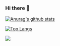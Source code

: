 ### Hi there 👋

[![Anurag's github stats](https://github-readme-stats.vercel.app/api?username=phlgr&show_icons=true&hide_border=true&title_color=fca311&bg_color=14213d&text_color=e5e5e5)](https://github.com/anuraghazra/github-readme-stats)

[![Top Langs](https://github-readme-stats.vercel.app/api/top-langs/?username=phlgr&hide_border=true&title_color=fca311&bg_color=14213d&text_color=e5e5e5)](https://github.com/anuraghazra/github-readme-stats)

![](https://komarev.com/ghpvc/?username=phlgr)

<!--
**phlgr/phlgr** is a ✨ _special_ ✨ repository because its `README.md` (this file) appears on your GitHub profile.

Here are some ideas to get you started:

- 🔭 I’m currently working on ...
- 🌱 I’m currently learning ...
- 👯 I’m looking to collaborate on ...
- 🤔 I’m looking for help with ...
- 💬 Ask me about ...
- 📫 How to reach me: ...
- 😄 Pronouns: ...
- ⚡ Fun fact: ...
-->
